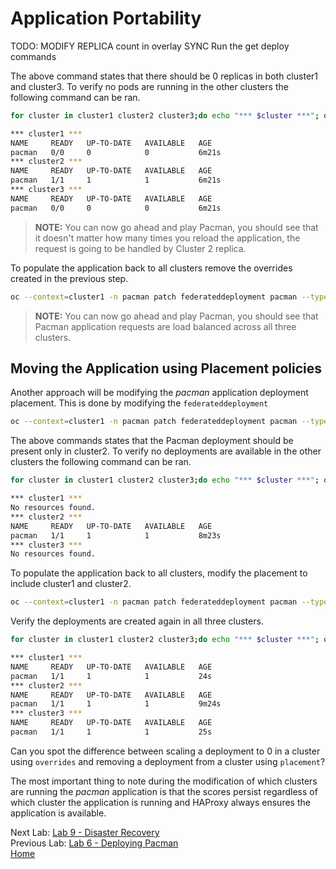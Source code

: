 # Application Portability

TODO:
MODIFY REPLICA count in overlay
SYNC
Run the get deploy commands

The above command states that there should be 0 replicas in both cluster1 and cluster3. To verify
no pods are running in the other clusters the following command can be ran.

~~~sh
for cluster in cluster1 cluster2 cluster3;do echo "*** $cluster ***"; oc get deployment --context $cluster -n pacman;done

*** cluster1 ***
NAME     READY   UP-TO-DATE   AVAILABLE   AGE
pacman   0/0     0            0           6m21s
*** cluster2 ***
NAME     READY   UP-TO-DATE   AVAILABLE   AGE
pacman   1/1     1            1           6m21s
*** cluster3 ***
NAME     READY   UP-TO-DATE   AVAILABLE   AGE
pacman   0/0     0            0           6m21s
~~~

> **NOTE:** You can now go ahead and play Pacman, you should see that it doesn't matter how many times you reload the application, the request is going to be handled by Cluster 2 replica.

To populate the application back to all clusters remove the overrides created in the previous step.
~~~sh
oc --context=cluster1 -n pacman patch federateddeployment pacman --type=merge -p '{"spec":{"overrides":[]}}'
~~~

> **NOTE:** You can now go ahead and play Pacman, you should see that Pacman application requests are load balanced across all three clusters.

## Moving the Application using Placement policies

Another approach will be modifying the *pacman* application deployment placement. This is done by modifying the `federateddeployment`
~~~sh
oc --context=cluster1 -n pacman patch federateddeployment pacman --type=merge -p '{"spec":{"placement":{"clusters": [{"name":"cluster2"}]}}}'
~~~

The above commands states that the Pacman deployment should be present only in cluster2. To verify no deployments
are available in the other clusters the following command can be ran.

~~~sh
for cluster in cluster1 cluster2 cluster3;do echo "*** $cluster ***"; oc get deployment --context $cluster -n pacman;done

*** cluster1 ***
No resources found.
*** cluster2 ***
NAME     READY   UP-TO-DATE   AVAILABLE   AGE
pacman   1/1     1            1           8m23s
*** cluster3 ***
No resources found.
~~~

To populate the application back to all clusters, modify the placement to include cluster1 and cluster2.
~~~sh
oc --context=cluster1 -n pacman patch federateddeployment pacman --type=merge -p '{"spec":{"placement":{"clusters": [{"name":"cluster1"}, {"name":"cluster2"}, {"name":"cluster3"}]}}}'
~~~

Verify the deployments are created again in all three clusters.

~~~sh
for cluster in cluster1 cluster2 cluster3;do echo "*** $cluster ***"; oc get deployment --context $cluster -n pacman;done

*** cluster1 ***
NAME     READY   UP-TO-DATE   AVAILABLE   AGE
pacman   1/1     1            1           24s
*** cluster2 ***
NAME     READY   UP-TO-DATE   AVAILABLE   AGE
pacman   1/1     1            1           9m24s
*** cluster3 ***
NAME     READY   UP-TO-DATE   AVAILABLE   AGE
pacman   1/1     1            1           25s
~~~

Can you spot the difference between scaling a deployment to 0 in a cluster using `overrides` and removing a deployment from a cluster using `placement`?

The most important thing to note during the modification of which clusters are running the
*pacman* application is that the scores persist regardless of which cluster the application is running and HAProxy always ensures the application is available.

Next Lab: [Lab 9 - Disaster Recovery](./9.md)<br>
Previous Lab: [Lab 6 - Deploying Pacman](./6.md)<br>
[Home](./README.md)
